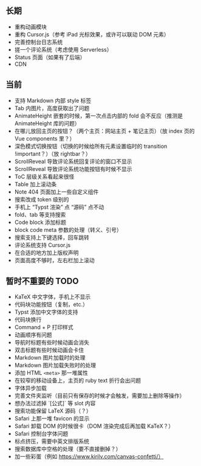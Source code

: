 ## 长期

 - 重构动画模块
 - 重构 Cursor.js（参考 iPad 光标效果，或许可以联动 DOM 元素）
 - 完善控制台日志系统
 - 搓一个评论系统（考虑使用 Serverless）
 - Status 页面（如果有了后端）
 - CDN

## 当前

 - 支持 Markdown 内部 style 标签
 - Tab 内图片，高度获取出了问题
 - AnimateHeight 嵌套的时候，第一次点击内部的 fold 会不反应（推测是 AnimateHeight 库的问题）
 - 在哪儿放回主页的按钮？（两个主页：网站主页 + 笔记主页）（放 index 页的 Vue components 里？）
 - 深色模式切换按钮（切换的时候给所有元素设置临时的 transition !important？）（放 rightbar？）
 - ScrollReveal 导致评论系统回复评论的窗口不显示
 - ScrollReveal 导致评论系统功能按钮有时候不显示
 - ToC 层级关系看起来很怪
 - Table 加上滚动条
 - Note 404 页面加上一些自定义组件
 - 搜索改成 token 级别的
 - 手机上 “Typst 渲染” 点 “源码” 点不动
 - fold、tab 等支持搜索
 - Code block 添加标题
 - block code meta 参数的处理（转义、引号）
 - 搜索支持上下键选择，回车跳转
 - 评论系统支持 Cursor.js
 - 在合适的地方加上版权声明
 - 页面高度不够时，左右栏加上滚动

## 暂时不重要的 TODO

 - KaTeX 中文字体，手机上不显示
 - 代码块功能按钮（复制，etc.）
 - Typst 添加中文字体的支持
 - 代码块换行
 - Command + P 打印样式
 - 动画顺序有问题
 - 导航时标题有些时候动画会消失
 - 双击标题有些时候动画会卡住
 - Markdown 图片加载时的处理
 - Markdown 图片加载失败时的处理
 - 添加 HTML `<meta>` 那一堆属性 
 - 在较窄的移动设备上，主页的 ruby text 折行会出问题
 - 字体异步加载
 - 完善文件夹监听（目前只有保存的时候才会触发，需要加上删除等操作）
 - 想办法过滤掉 \`[公式]\` 等 slot 内容
 - 搜索功能保留 LaTeX 源码（？）
 - Safari 上那一堆 favicon 的显示
 - Safari 卸载 DOM 的时候很卡（DOM 渲染完成后再加载 KaTeX？）
 - Safari 控制台字体问题
 - 标点挤压，需要中英文排版系统
 - 搜索数据库中空格的处理（要不直接删掉？）
 - 加一些彩蛋（例如 https://www.kirilv.com/canvas-confetti/）
